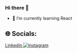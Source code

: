 ### Hi there 👋

- 🌱 I’m currently learning React

 
## 🌐 Socials:
[ Linkedin ](https://www.linkedin.com/in/elias-solis/)
 [![Instagram](https://img.shields.io/badge/Instagram-%23E4405F.svg?logo=Instagram&logoColor=white)](https://instagram.com/elias_fx)

<!--
**Gardesito/Gardesito** is a ✨ _special_ ✨ repository because its `README.md` (this file) appears on your GitHub profile.

Here are some ideas to get you started:

- 🔭 I’m currently working on ...
- 🌱 I’m currently learning ...
- 👯 I’m looking to collaborate on ...
- 🤔 I’m looking for help with ...
- 💬 Ask me about ...
- 📫 How to reach me: ...
- 😄 Pronouns: ...
- ⚡ Fun fact: ...
-->
